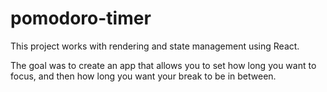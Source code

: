 # pomodoro-timer

This project works with rendering and state management using React.

The goal was to create an app that allows you to set how long you want to focus,
and then how long you want your break to be in between.
